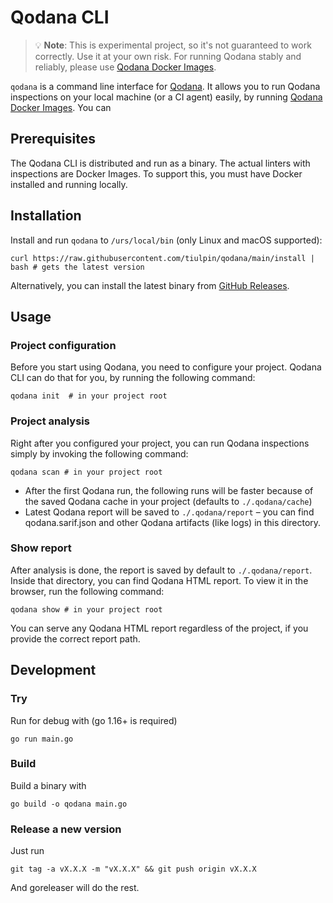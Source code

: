 # Qodana CLI

> 💡 **Note**: This is experimental project, so it's not guaranteed to work correctly.
> Use it at your own risk. For running Qodana stably and reliably, please use [Qodana Docker Images](https://www.jetbrains.com/help/qodana/docker-images.html).

`qodana` is a command line interface for [Qodana](https://jetbrains.com/qodana). 
It allows you to run Qodana inspections on your local machine (or a CI agent) easily, by running [Qodana Docker Images](https://www.jetbrains.com/help/qodana/docker-images.html). You can 

## Prerequisites

The Qodana CLI is distributed and run as a binary. The actual linters with inspections are Docker Images. 
To support this, you must have Docker installed and running locally.

## Installation

Install and run `qodana` to `/urs/local/bin` (only Linux and macOS supported):

```shell
curl https://raw.githubusercontent.com/tiulpin/qodana/main/install | bash # gets the latest version
```

Alternatively, you can install the latest binary from [GitHub Releases](https://github.com/tiulpin/qodana/releases/latest).

## Usage

### Project configuration

Before you start using Qodana, you need to configure your project. 
Qodana CLI can do that for you, by running the following command:

```shell
qodana init  # in your project root
```

### Project analysis

Right after you configured your project, you can run Qodana inspections simply by invoking the following command:

```shell
qodana scan # in your project root
```

- After the first Qodana run, the following runs will be faster because of the saved Qodana cache in your project (defaults to `./.qodana/cache`)
- Latest Qodana report will be saved to `./.qodana/report` – you can find qodana.sarif.json and other Qodana artifacts (like logs) in this directory.

### Show report

After analysis is done, the report is saved by default to `./.qodana/report`. Inside that directory, you can find Qodana HTML report.
To view it in the browser, run the following command:

```shell
qodana show # in your project root
```

You can serve any Qodana HTML report regardless of the project, if you provide the correct report path.

## Development

### Try

Run for debug with (go 1.16+ is required)

```shell
go run main.go
```

### Build

Build a binary with

```shell
go build -o qodana main.go
```

### Release a new version

Just run

```shell
git tag -a vX.X.X -m "vX.X.X" && git push origin vX.X.X
```

And goreleaser will do the rest.

